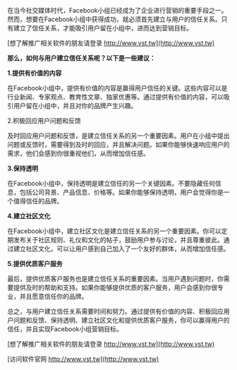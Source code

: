 在当今社交媒体时代，Facebook小组已经成为了企业进行营销的重要手段之一。然而，想要在Facebook小组中获得成功，就必须首先建立与用户的信任关系。只有建立了信任关系，才能吸引用户留在小组中，进而达到营销目标。

[想了解推广相关软件的朋友请登录 http://www.vst.tw](http://www.vst.tw)

**那么，如何与用户建立信任关系呢？以下是一些建议：**

**1.提供有价值的内容**

在Facebook小组中，提供有价值的内容是赢得用户信任的关键。这些内容可以是行业新闻、专家观点、教育性文章、独家优惠等。通过提供有价值的内容，可以吸引用户留在小组中，并且对你的品牌产生兴趣。

2.积极回应用户问题和反馈

及时回应用户问题和反馈，是建立信任关系的另一个重要因素。用户在小组中提出问题或反馈时，需要得到及时的回应，并且解决问题。如果你能够快速响应用户的需求，他们会感到你很重视他们，从而增加信任感。

**3.保持透明**

在Facebook小组中，保持透明是建立信任的另一个关键因素。不要隐藏任何信息，包括公司背景、产品信息、价格等。如果你能够保持透明，用户会觉得你是一个值得信任的品牌。

**4.建立社区文化**

在Facebook小组中，建立社区文化是建立信任关系的另一个重要因素。你可以定期发布关于社区规则、礼仪和文化的帖子，鼓励用户参与讨论，并且尊重彼此。通过建立社区文化，可以让用户感到自己加入了一个友好的群体，从而增加信任感。

**5.提供优质客户服务**

最后，提供优质客户服务也是建立信任关系的重要因素。当用户遇到问题时，你需要提供及时的帮助和支持。如果你能够提供优质的客户服务，用户会感到你很专业，并且愿意信任你的品牌。

总之，与用户建立信任关系需要时间和努力。通过提供有价值的内容、积极回应用户问题和反馈、保持透明、建立社区文化和提供优质客户服务，你可以赢得用户的信任，并且实现Facebook小组营销目标。

[想了解推广相关软件的朋友请登录 http://www.vst.tw](http://www.vst.tw)


[访问软件官网 http://www.vst.tw](http://www.vst.tw)
